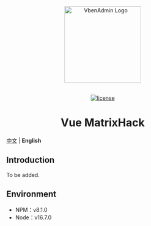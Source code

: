 <div align="center"> <a href="https://github.com/Evllis/vite-admin-dashboard"> <img alt="VbenAdmin Logo" width="200" height="200" src="public/resource/img/logo.png/logo.png"> </a> <br> <br>

[![license](https://img.shields.io/badge/license-MIT-important)](LICENSE)

<h1>Vue MatrixHack</h1>
</div>

[中文](./README.zh-CN.md) | **English**

## Introduction

To be added.

## Environment

-   NPM：v8.1.0
-   Node：v16.7.0
